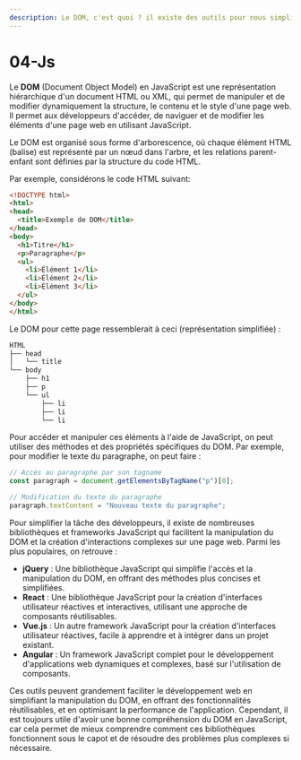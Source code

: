 ```yaml
---
description: Le DOM, c'est quoi ? il existe des outils pour nous simplifier la tache ?
---
```


# 04-Js

Le **DOM** (Document Object Model) en JavaScript est une représentation hiérarchique d'un document HTML ou XML, qui permet de manipuler et de modifier dynamiquement la structure, le contenu et le style d'une page web. Il permet aux développeurs d'accéder, de naviguer et de modifier les éléments d'une page web en utilisant JavaScript.

Le DOM est organisé sous forme d'arborescence, où chaque élément HTML (balise) est représenté par un nœud dans l'arbre, et les relations parent-enfant sont définies par la structure du code HTML.

Par exemple, considérons le code HTML suivant:

```html
<!DOCTYPE html>
<html>
<head>
  <title>Exemple de DOM</title>
</head>
<body>
  <h1>Titre</h1>
  <p>Paragraphe</p>
  <ul>
    <li>Élément 1</li>
    <li>Élément 2</li>
    <li>Élément 3</li>
  </ul>
</body>
</html>
```

Le DOM pour cette page ressemblerait à ceci (représentation simplifiée) :

```css
HTML
├── head
│   └── title
└── body
    ├── h1
    ├── p
    └── ul
        ├── li
        ├── li
        └── li
```

Pour accéder et manipuler ces éléments à l'aide de JavaScript, on peut utiliser des méthodes et des propriétés spécifiques du DOM. Par exemple, pour modifier le texte du paragraphe, on peut faire :

```javascript
// Accès au paragraphe par son tagname
const paragraph = document.getElementsByTagName("p")[0];

// Modification du texte du paragraphe
paragraph.textContent = "Nouveau texte du paragraphe";
```

Pour simplifier la tâche des développeurs, il existe de nombreuses bibliothèques et frameworks JavaScript qui facilitent la manipulation du DOM et la création d'interactions complexes sur une page web. Parmi les plus populaires, on retrouve :

* **jQuery** : Une bibliothèque JavaScript qui simplifie l'accès et la manipulation du DOM, en offrant des méthodes plus concises et simplifiées.
* **React** : Une bibliothèque JavaScript pour la création d'interfaces utilisateur réactives et interactives, utilisant une approche de composants réutilisables.
* **Vue.js** : Un autre framework JavaScript pour la création d'interfaces utilisateur réactives, facile à apprendre et à intégrer dans un projet existant.
* **Angular** : Un framework JavaScript complet pour le développement d'applications web dynamiques et complexes, basé sur l'utilisation de composants.

Ces outils peuvent grandement faciliter le développement web en simplifiant la manipulation du DOM, en offrant des fonctionnalités réutilisables, et en optimisant la performance de l'application. Cependant, il est toujours utile d'avoir une bonne compréhension du DOM en JavaScript, car cela permet de mieux comprendre comment ces bibliothèques fonctionnent sous le capot et de résoudre des problèmes plus complexes si nécessaire.

